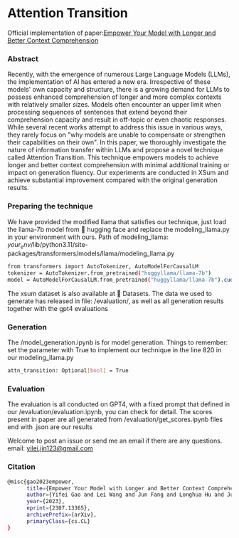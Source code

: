 # Attention Transition
Official implementation of paper:[Empower Your Model with Longer and Better Context Comprehension](https://arxiv.org/abs/2307.13365)

### Abstract
Recently, with the emergence of numerous Large Language Models (LLMs), the implementation of AI has entered a new era. Irrespective of these models' own capacity and structure, there is a growing demand for LLMs to possess enhanced comprehension of longer and more complex contexts with relatively smaller sizes. Models often encounter an upper limit when processing sequences of sentences that extend beyond their comprehension capacity and result in off-topic or even chaotic responses. While several recent works attempt to address this issue in various ways, they rarely focus on "why models are unable to compensate or strengthen their capabilities on their own". In this paper, we thoroughly investigate the nature of information transfer within LLMs and propose a novel technique called Attention Transition. This technique empowers models to achieve longer and better context comprehension with minimal additional training or impact on generation fluency. Our experiments are conducted in XSum and achieve substantial improvement compared with the original generation results.

### Preparing the technique

We have provided the modified llama that satisfies our technique, just load the llama-7b model from 🤗 hugging face and replace
the modeling_llama.py in your environment with ours. Path of modeling_llama: $your_env$/lib/python3.11/site-packages/transformers/models/llama/modeling_llama.py

```bash
from transformers import AutoTokenizer, AutoModelForCausalLM
tokenizer = AutoTokenizer.from_pretrained("huggyllama/llama-7b")
model = AutoModelForCausalLM.from_pretrained("huggyllama/llama-7b").cuda().eval().half()
```

The xsum dataset is also available at 🤗 Datasets. The data we used to generate has released in file: /evaluation/, as well as 
all generation results together with the gpt4 evaluations

### Generation

The /model_generation.ipynb is for model generation.
Things to remember: set the parameter with True to implement our technique in the line 820 in our modeling_llama.py
```bash
attn_transition: Optional[bool] = True
```
### Evaluation

The evaluation is all conducted on GPT4, with a fixed prompt that defined in our /evaluation/evaluation.ipynb, you can check for detail.
The scores present in paper are all generated from /evaluation/get_scores.ipynb
files end with .json are our results

Welcome to post an issue or send me an email if there are any questions.
email: yilei.jin123@gmail.com

### Citation 
```bash
@misc{gao2023empower,
      title={Empower Your Model with Longer and Better Context Comprehension}, 
      author={Yifei Gao and Lei Wang and Jun Fang and Longhua Hu and Jun Cheng},
      year={2023},
      eprint={2307.13365},
      archivePrefix={arXiv},
      primaryClass={cs.CL}
}
```

